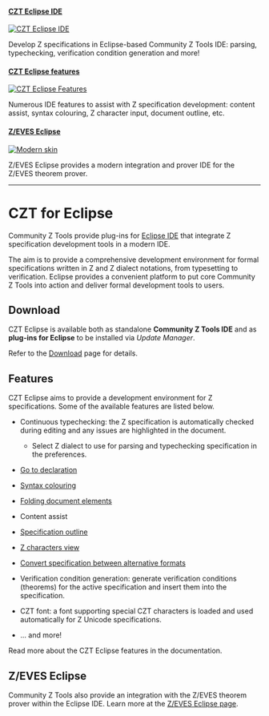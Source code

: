 #### [CZT Eclipse IDE][czt-eclipse-link]

[![CZT Eclipse IDE](images/carousel-z-unicode.png)][czt-eclipse-link]

Develop Z specifications in Eclipse-based Community Z Tools IDE: parsing, typechecking, verification condition generation and more!


#### [CZT Eclipse features][features]

[![CZT Eclipse Features](images/carousel-z-latex.png)][features]

Numerous IDE features to assist with Z specification development: content assist, syntax colouring, Z character input, document outline, etc.


#### [Z/EVES Eclipse][zeves-eclipse]

[![Modern skin](images/carousel-zeves.png)][zeves-eclipse]

Z/EVES Eclipse provides a modern integration and prover IDE for the Z/EVES theorem prover.


[czt-eclipse-link]: images/czt-eclipse-unicode.png "CZT Eclipse IDE"
[features]: #Features
[zeves-eclipse]: zeves/


---


# CZT for Eclipse

Community Z Tools provide plug-ins for [Eclipse IDE][eclipse] that integrate Z specification development tools in a modern IDE.

The aim is to provide a comprehensive development environment for formal specifications written in Z and Z dialect notations, from typesetting to verification. Eclipse provides a convenient platform to put core Community Z Tools into action and deliver formal development tools to users.


## Download

CZT Eclipse is available both as standalone **Community Z Tools IDE** and as **plug-ins for Eclipse** to be installed via _Update Manager_.

Refer to the [Download][download] page for details.

[eclipse]: http://www.eclipse.org
[download]: download.html


## Features

CZT Eclipse aims to provide a development environment for Z specifications. Some of the available features are listed below.

-   Continuous typechecking: the Z specification is automatically checked during editing and any issues are highlighted in the document.

    -   Select Z dialect to use for parsing and typechecking specification in the preferences.

-   [Go to declaration](help/getting-started/go-to-declaration.html)

-   [Syntax colouring](help/getting-started/syntax-coloring.html)

-   [Folding document elements](help/concepts/folding-para.html)

-   Content assist

-   [Specification outline](help/concepts/czt-views.html#Outline)

-   [Z characters view](help/concepts/czt-views.html#Z_Character_Map)

-   [Convert specification between alternative formats](help/concepts/czt-views.html#Z_Conversion)

-   Verification condition generation: generate verification conditions (theorems) for the active specification and insert them into the specification.

-   CZT font: a font supporting special CZT characters is loaded and used automatically for Z Unicode specifications.

-   ... and more!

Read more about the CZT Eclipse features in the documentation.


## Z/EVES Eclipse

Community Z Tools also provide an integration with the Z/EVES theorem prover within the Eclipse IDE. Learn more at the [Z/EVES Eclipse page][zeves-eclipse].

[zeves-eclipse]: zeves/
